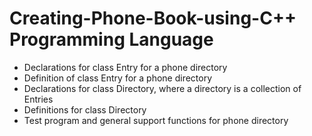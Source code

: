 # Creating-Phone-Book-using-C++ Programming Language
* Declarations for class Entry for a phone directory
* Definition of class Entry for a phone directory
* Declarations for class Directory, where a directory is a collection of Entries
* Definitions for class Directory
* Test program and general support functions for phone directory
